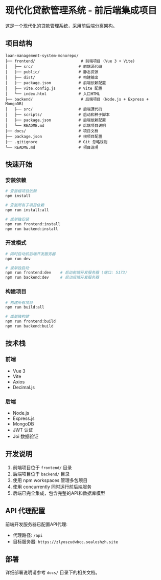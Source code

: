 # 现代化贷款管理系统 - 前后端集成项目

这是一个现代化的贷款管理系统，采用前后端分离架构。

## 项目结构

```
loan-management-system-monorepo/
├── frontend/                    # 前端项目 (Vue 3 + Vite)
│   ├── src/                    # 前端源代码
│   ├── public/                 # 静态资源
│   ├── dist/                   # 构建输出
│   ├── package.json            # 前端依赖配置
│   ├── vite.config.js          # Vite 配置
│   └── index.html              # 入口HTML
├── backend/                     # 后端项目 (Node.js + Express + MongoDB)
│   ├── src/                    # 后端源代码
│   ├── scripts/                # 启动和种子脚本
│   ├── package.json            # 后端依赖配置
│   └── README.md               # 后端项目说明
├── docs/                       # 项目文档
├── package.json                # 根项目配置
├── .gitignore                  # Git 忽略规则
└── README.md                   # 项目说明
```

## 快速开始

### 安装依赖

```bash
# 安装根项目依赖
npm install

# 安装所有子项目依赖
npm run install:all

# 或单独安装
npm run frontend:install
npm run backend:install
```

### 开发模式

```bash
# 同时启动前后端开发服务器
npm run dev

# 或单独启动
npm run frontend:dev    # 启动前端开发服务器 (端口: 5173)
npm run backend:dev     # 启动后端开发服务器
```

### 构建项目

```bash
# 构建所有项目
npm run build:all

# 或单独构建
npm run frontend:build
npm run backend:build
```

## 技术栈

### 前端
- Vue 3
- Vite
- Axios
- Decimal.js

### 后端
- Node.js
- Express.js
- MongoDB
- JWT 认证
- Joi 数据验证

## 开发说明

1. 前端项目位于 `frontend/` 目录
2. 后端项目位于 `backend/` 目录
3. 使用 npm workspaces 管理多包项目
4. 使用 concurrently 同时运行前后端服务
5. 后端已完全集成，包含完整的API和数据库模型

## API 代理配置

前端开发服务器已配置API代理:
- 代理路径: `/api`
- 目标服务器: `https://zlyoszudwbcc.sealoshzh.site`

## 部署

详细部署说明请参考 `docs/` 目录下的相关文档。 